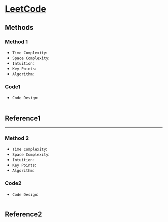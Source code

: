 # [LeetCode ]()

## Methods

### Method 1

* `Time Complexity`:
* `Space Complexity`:
* `Intuition`:
* `Key Points`:
* `Algorithm`:

### Code1

* `Code Design`:

```java


```

## Reference1

----------------------

### Method 2

* `Time Complexity`:
* `Space Complexity`:
* `Intuition`:
* `Key Points`:
* `Algorithm`:

### Code2

* `Code Design`:

```java


```

## Reference2

